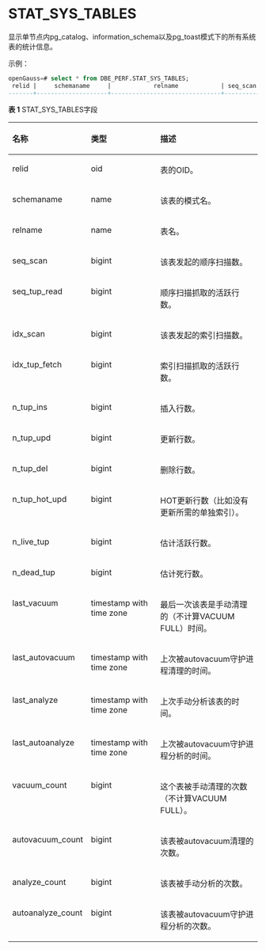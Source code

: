 # STAT\_SYS\_TABLES

显示单节点内pg\_catalog、information\_schema以及pg_toast模式下的所有系统表的统计信息。

示例：
```sql
openGauss=# select * from DBE_PERF.STAT_SYS_TABLES;
 relid |     schemaname     |            relname            | seq_scan | seq_tup_read | idx_scan | idx_tup_fetch | n_tup_ins | n_tup_upd | n_tup_del | n_tup_hot_upd | n_live_tup | n_dead_tup | last_vacuum | last_autovacuum | last_analyze | last_autoanalyze | vacuum_count | autovacuum_count | analyze_count | autoanalyze_count 
-------+--------------------+-------------------------------+----------+--------------+----------+---------------+-----------+-----------+-----------+---------------+------------+------------+-------------+-----------------+--------------+------------------+--------------+------------------+---------------+-------------------
```

**表 1**  STAT\_SYS\_TABLES字段

<a name="zh-cn_topic_0237122582_table2094815286404"></a>
<table><thead align="left"><tr id="zh-cn_topic_0237122582_row01991529104013"><th class="cellrowborder" valign="top" width="20.18%" id="mcps1.2.4.1.1"><p id="zh-cn_topic_0237122582_p51997290408"><a name="zh-cn_topic_0237122582_p51997290408"></a><a name="zh-cn_topic_0237122582_p51997290408"></a><strong id="zh-cn_topic_0237122582_b81991529184010"><a name="zh-cn_topic_0237122582_b81991529184010"></a><a name="zh-cn_topic_0237122582_b81991529184010"></a>名称</strong></p>
</th>
<th class="cellrowborder" valign="top" width="31.41%" id="mcps1.2.4.1.2"><p id="zh-cn_topic_0237122582_p91990296404"><a name="zh-cn_topic_0237122582_p91990296404"></a><a name="zh-cn_topic_0237122582_p91990296404"></a><strong id="zh-cn_topic_0237122582_b919915295408"><a name="zh-cn_topic_0237122582_b919915295408"></a><a name="zh-cn_topic_0237122582_b919915295408"></a>类型</strong></p>
</th>
<th class="cellrowborder" valign="top" width="48.41%" id="mcps1.2.4.1.3"><p id="zh-cn_topic_0237122582_p419992974013"><a name="zh-cn_topic_0237122582_p419992974013"></a><a name="zh-cn_topic_0237122582_p419992974013"></a><strong id="zh-cn_topic_0237122582_b61995294402"><a name="zh-cn_topic_0237122582_b61995294402"></a><a name="zh-cn_topic_0237122582_b61995294402"></a>描述</strong></p>
</th>
</tr>
</thead>
<tbody><tr id="zh-cn_topic_0237122582_row1199172904013"><td class="cellrowborder" valign="top" width="20.18%" headers="mcps1.2.4.1.1 "><p id="zh-cn_topic_0237122582_p162001329174019"><a name="zh-cn_topic_0237122582_p162001329174019"></a><a name="zh-cn_topic_0237122582_p162001329174019"></a>relid</p>
</td>
<td class="cellrowborder" valign="top" width="31.41%" headers="mcps1.2.4.1.2 "><p id="zh-cn_topic_0237122582_p142001529134013"><a name="zh-cn_topic_0237122582_p142001529134013"></a><a name="zh-cn_topic_0237122582_p142001529134013"></a>oid</p>
</td>
<td class="cellrowborder" valign="top" width="48.41%" headers="mcps1.2.4.1.3 "><p id="zh-cn_topic_0237122582_p172004294407"><a name="zh-cn_topic_0237122582_p172004294407"></a><a name="zh-cn_topic_0237122582_p172004294407"></a>表的OID。</p>
</td>
</tr>
<tr id="zh-cn_topic_0237122582_row8200429104012"><td class="cellrowborder" valign="top" width="20.18%" headers="mcps1.2.4.1.1 "><p id="zh-cn_topic_0237122582_p10200112914408"><a name="zh-cn_topic_0237122582_p10200112914408"></a><a name="zh-cn_topic_0237122582_p10200112914408"></a>schemaname</p>
</td>
<td class="cellrowborder" valign="top" width="31.41%" headers="mcps1.2.4.1.2 "><p id="zh-cn_topic_0237122582_p420062914408"><a name="zh-cn_topic_0237122582_p420062914408"></a><a name="zh-cn_topic_0237122582_p420062914408"></a>name</p>
</td>
<td class="cellrowborder" valign="top" width="48.41%" headers="mcps1.2.4.1.3 "><p id="zh-cn_topic_0237122582_p9200152954010"><a name="zh-cn_topic_0237122582_p9200152954010"></a><a name="zh-cn_topic_0237122582_p9200152954010"></a>该表的模式名。</p>
</td>
</tr>
<tr id="zh-cn_topic_0237122582_row1020032916407"><td class="cellrowborder" valign="top" width="20.18%" headers="mcps1.2.4.1.1 "><p id="zh-cn_topic_0237122582_p2201152915403"><a name="zh-cn_topic_0237122582_p2201152915403"></a><a name="zh-cn_topic_0237122582_p2201152915403"></a>relname</p>
</td>
<td class="cellrowborder" valign="top" width="31.41%" headers="mcps1.2.4.1.2 "><p id="zh-cn_topic_0237122582_p3201229194016"><a name="zh-cn_topic_0237122582_p3201229194016"></a><a name="zh-cn_topic_0237122582_p3201229194016"></a>name</p>
</td>
<td class="cellrowborder" valign="top" width="48.41%" headers="mcps1.2.4.1.3 "><p id="zh-cn_topic_0237122582_p1120114296401"><a name="zh-cn_topic_0237122582_p1120114296401"></a><a name="zh-cn_topic_0237122582_p1120114296401"></a>表名。</p>
</td>
</tr>
<tr id="zh-cn_topic_0237122582_row1620132919402"><td class="cellrowborder" valign="top" width="20.18%" headers="mcps1.2.4.1.1 "><p id="zh-cn_topic_0237122582_p1201142913400"><a name="zh-cn_topic_0237122582_p1201142913400"></a><a name="zh-cn_topic_0237122582_p1201142913400"></a>seq_scan</p>
</td>
<td class="cellrowborder" valign="top" width="31.41%" headers="mcps1.2.4.1.2 "><p id="zh-cn_topic_0237122582_p92011929164010"><a name="zh-cn_topic_0237122582_p92011929164010"></a><a name="zh-cn_topic_0237122582_p92011929164010"></a>bigint</p>
</td>
<td class="cellrowborder" valign="top" width="48.41%" headers="mcps1.2.4.1.3 "><p id="zh-cn_topic_0237122582_p1820172914404"><a name="zh-cn_topic_0237122582_p1820172914404"></a><a name="zh-cn_topic_0237122582_p1820172914404"></a>该表发起的顺序扫描数。</p>
</td>
</tr>
<tr id="zh-cn_topic_0237122582_row14201129174014"><td class="cellrowborder" valign="top" width="20.18%" headers="mcps1.2.4.1.1 "><p id="zh-cn_topic_0237122582_p20202192910402"><a name="zh-cn_topic_0237122582_p20202192910402"></a><a name="zh-cn_topic_0237122582_p20202192910402"></a>seq_tup_read</p>
</td>
<td class="cellrowborder" valign="top" width="31.41%" headers="mcps1.2.4.1.2 "><p id="zh-cn_topic_0237122582_p13202142964013"><a name="zh-cn_topic_0237122582_p13202142964013"></a><a name="zh-cn_topic_0237122582_p13202142964013"></a>bigint</p>
</td>
<td class="cellrowborder" valign="top" width="48.41%" headers="mcps1.2.4.1.3 "><p id="zh-cn_topic_0237122582_p10202129144013"><a name="zh-cn_topic_0237122582_p10202129144013"></a><a name="zh-cn_topic_0237122582_p10202129144013"></a>顺序扫描抓取的活跃行数。</p>
</td>
</tr>
<tr id="zh-cn_topic_0237122582_row142021929104017"><td class="cellrowborder" valign="top" width="20.18%" headers="mcps1.2.4.1.1 "><p id="zh-cn_topic_0237122582_p1920242984015"><a name="zh-cn_topic_0237122582_p1920242984015"></a><a name="zh-cn_topic_0237122582_p1920242984015"></a>idx_scan</p>
</td>
<td class="cellrowborder" valign="top" width="31.41%" headers="mcps1.2.4.1.2 "><p id="zh-cn_topic_0237122582_p1920332914409"><a name="zh-cn_topic_0237122582_p1920332914409"></a><a name="zh-cn_topic_0237122582_p1920332914409"></a>bigint</p>
</td>
<td class="cellrowborder" valign="top" width="48.41%" headers="mcps1.2.4.1.3 "><p id="zh-cn_topic_0237122582_p9204132913401"><a name="zh-cn_topic_0237122582_p9204132913401"></a><a name="zh-cn_topic_0237122582_p9204132913401"></a>该表发起的索引扫描数。</p>
</td>
</tr>
<tr id="zh-cn_topic_0237122582_row142044298401"><td class="cellrowborder" valign="top" width="20.18%" headers="mcps1.2.4.1.1 "><p id="zh-cn_topic_0237122582_p8204112910407"><a name="zh-cn_topic_0237122582_p8204112910407"></a><a name="zh-cn_topic_0237122582_p8204112910407"></a>idx_tup_fetch</p>
</td>
<td class="cellrowborder" valign="top" width="31.41%" headers="mcps1.2.4.1.2 "><p id="zh-cn_topic_0237122582_p42054291409"><a name="zh-cn_topic_0237122582_p42054291409"></a><a name="zh-cn_topic_0237122582_p42054291409"></a>bigint</p>
</td>
<td class="cellrowborder" valign="top" width="48.41%" headers="mcps1.2.4.1.3 "><p id="zh-cn_topic_0237122582_p13205142984011"><a name="zh-cn_topic_0237122582_p13205142984011"></a><a name="zh-cn_topic_0237122582_p13205142984011"></a>索引扫描抓取的活跃行数。</p>
</td>
</tr>
<tr id="zh-cn_topic_0237122582_row420562954018"><td class="cellrowborder" valign="top" width="20.18%" headers="mcps1.2.4.1.1 "><p id="zh-cn_topic_0237122582_p72051429124013"><a name="zh-cn_topic_0237122582_p72051429124013"></a><a name="zh-cn_topic_0237122582_p72051429124013"></a>n_tup_ins</p>
</td>
<td class="cellrowborder" valign="top" width="31.41%" headers="mcps1.2.4.1.2 "><p id="zh-cn_topic_0237122582_p7206152944010"><a name="zh-cn_topic_0237122582_p7206152944010"></a><a name="zh-cn_topic_0237122582_p7206152944010"></a>bigint</p>
</td>
<td class="cellrowborder" valign="top" width="48.41%" headers="mcps1.2.4.1.3 "><p id="zh-cn_topic_0237122582_p18206202924020"><a name="zh-cn_topic_0237122582_p18206202924020"></a><a name="zh-cn_topic_0237122582_p18206202924020"></a>插入行数。</p>
</td>
</tr>
<tr id="zh-cn_topic_0237122582_row19206112914014"><td class="cellrowborder" valign="top" width="20.18%" headers="mcps1.2.4.1.1 "><p id="zh-cn_topic_0237122582_p13206182918403"><a name="zh-cn_topic_0237122582_p13206182918403"></a><a name="zh-cn_topic_0237122582_p13206182918403"></a>n_tup_upd</p>
</td>
<td class="cellrowborder" valign="top" width="31.41%" headers="mcps1.2.4.1.2 "><p id="zh-cn_topic_0237122582_p420722994018"><a name="zh-cn_topic_0237122582_p420722994018"></a><a name="zh-cn_topic_0237122582_p420722994018"></a>bigint</p>
</td>
<td class="cellrowborder" valign="top" width="48.41%" headers="mcps1.2.4.1.3 "><p id="zh-cn_topic_0237122582_p152077299403"><a name="zh-cn_topic_0237122582_p152077299403"></a><a name="zh-cn_topic_0237122582_p152077299403"></a>更新行数。</p>
</td>
</tr>
<tr id="zh-cn_topic_0237122582_row720782914015"><td class="cellrowborder" valign="top" width="20.18%" headers="mcps1.2.4.1.1 "><p id="zh-cn_topic_0237122582_p1120702915406"><a name="zh-cn_topic_0237122582_p1120702915406"></a><a name="zh-cn_topic_0237122582_p1120702915406"></a>n_tup_del</p>
</td>
<td class="cellrowborder" valign="top" width="31.41%" headers="mcps1.2.4.1.2 "><p id="zh-cn_topic_0237122582_p0208182964016"><a name="zh-cn_topic_0237122582_p0208182964016"></a><a name="zh-cn_topic_0237122582_p0208182964016"></a>bigint</p>
</td>
<td class="cellrowborder" valign="top" width="48.41%" headers="mcps1.2.4.1.3 "><p id="zh-cn_topic_0237122582_p2020892918408"><a name="zh-cn_topic_0237122582_p2020892918408"></a><a name="zh-cn_topic_0237122582_p2020892918408"></a>删除行数。</p>
</td>
</tr>
<tr id="zh-cn_topic_0237122582_row202081029164017"><td class="cellrowborder" valign="top" width="20.18%" headers="mcps1.2.4.1.1 "><p id="zh-cn_topic_0237122582_p132081729104018"><a name="zh-cn_topic_0237122582_p132081729104018"></a><a name="zh-cn_topic_0237122582_p132081729104018"></a>n_tup_hot_upd</p>
</td>
<td class="cellrowborder" valign="top" width="31.41%" headers="mcps1.2.4.1.2 "><p id="zh-cn_topic_0237122582_p162097295402"><a name="zh-cn_topic_0237122582_p162097295402"></a><a name="zh-cn_topic_0237122582_p162097295402"></a>bigint</p>
</td>
<td class="cellrowborder" valign="top" width="48.41%" headers="mcps1.2.4.1.3 "><p id="zh-cn_topic_0237122582_p5209152924015"><a name="zh-cn_topic_0237122582_p5209152924015"></a><a name="zh-cn_topic_0237122582_p5209152924015"></a>HOT更新行数（比如没有更新所需的单独索引）。</p>
</td>
</tr>
<tr id="zh-cn_topic_0237122582_row15209729174013"><td class="cellrowborder" valign="top" width="20.18%" headers="mcps1.2.4.1.1 "><p id="zh-cn_topic_0237122582_p82091297409"><a name="zh-cn_topic_0237122582_p82091297409"></a><a name="zh-cn_topic_0237122582_p82091297409"></a>n_live_tup</p>
</td>
<td class="cellrowborder" valign="top" width="31.41%" headers="mcps1.2.4.1.2 "><p id="zh-cn_topic_0237122582_p421022912406"><a name="zh-cn_topic_0237122582_p421022912406"></a><a name="zh-cn_topic_0237122582_p421022912406"></a>bigint</p>
</td>
<td class="cellrowborder" valign="top" width="48.41%" headers="mcps1.2.4.1.3 "><p id="zh-cn_topic_0237122582_p132101299406"><a name="zh-cn_topic_0237122582_p132101299406"></a><a name="zh-cn_topic_0237122582_p132101299406"></a>估计活跃行数。</p>
</td>
</tr>
<tr id="zh-cn_topic_0237122582_row221092913401"><td class="cellrowborder" valign="top" width="20.18%" headers="mcps1.2.4.1.1 "><p id="zh-cn_topic_0237122582_p1021012914401"><a name="zh-cn_topic_0237122582_p1021012914401"></a><a name="zh-cn_topic_0237122582_p1021012914401"></a>n_dead_tup</p>
</td>
<td class="cellrowborder" valign="top" width="31.41%" headers="mcps1.2.4.1.2 "><p id="zh-cn_topic_0237122582_p11211429154020"><a name="zh-cn_topic_0237122582_p11211429154020"></a><a name="zh-cn_topic_0237122582_p11211429154020"></a>bigint</p>
</td>
<td class="cellrowborder" valign="top" width="48.41%" headers="mcps1.2.4.1.3 "><p id="zh-cn_topic_0237122582_p921182964020"><a name="zh-cn_topic_0237122582_p921182964020"></a><a name="zh-cn_topic_0237122582_p921182964020"></a>估计死行数。</p>
</td>
</tr>
<tr id="zh-cn_topic_0237122582_row132117292404"><td class="cellrowborder" valign="top" width="20.18%" headers="mcps1.2.4.1.1 "><p id="zh-cn_topic_0237122582_p1821122994020"><a name="zh-cn_topic_0237122582_p1821122994020"></a><a name="zh-cn_topic_0237122582_p1821122994020"></a>last_vacuum</p>
</td>
<td class="cellrowborder" valign="top" width="31.41%" headers="mcps1.2.4.1.2 "><p id="zh-cn_topic_0237122582_p1221215292404"><a name="zh-cn_topic_0237122582_p1221215292404"></a><a name="zh-cn_topic_0237122582_p1221215292404"></a>timestamp with time zone</p>
</td>
<td class="cellrowborder" valign="top" width="48.41%" headers="mcps1.2.4.1.3 "><p id="zh-cn_topic_0237122582_p1212329184017"><a name="zh-cn_topic_0237122582_p1212329184017"></a><a name="zh-cn_topic_0237122582_p1212329184017"></a>最后一次该表是手动清理的（不计算VACUUM FULL）时间。</p>
</td>
</tr>
<tr id="zh-cn_topic_0237122582_row10212192974016"><td class="cellrowborder" valign="top" width="20.18%" headers="mcps1.2.4.1.1 "><p id="zh-cn_topic_0237122582_p4212112918402"><a name="zh-cn_topic_0237122582_p4212112918402"></a><a name="zh-cn_topic_0237122582_p4212112918402"></a>last_autovacuum</p>
</td>
<td class="cellrowborder" valign="top" width="31.41%" headers="mcps1.2.4.1.2 "><p id="zh-cn_topic_0237122582_p142121329174014"><a name="zh-cn_topic_0237122582_p142121329174014"></a><a name="zh-cn_topic_0237122582_p142121329174014"></a>timestamp with time zone</p>
</td>
<td class="cellrowborder" valign="top" width="48.41%" headers="mcps1.2.4.1.3 "><p id="zh-cn_topic_0237122582_p17212182917408"><a name="zh-cn_topic_0237122582_p17212182917408"></a><a name="zh-cn_topic_0237122582_p17212182917408"></a>上次被autovacuum守护进程清理的时间。</p>
</td>
</tr>
<tr id="zh-cn_topic_0237122582_row4212112914403"><td class="cellrowborder" valign="top" width="20.18%" headers="mcps1.2.4.1.1 "><p id="zh-cn_topic_0237122582_p17213102954014"><a name="zh-cn_topic_0237122582_p17213102954014"></a><a name="zh-cn_topic_0237122582_p17213102954014"></a>last_analyze</p>
</td>
<td class="cellrowborder" valign="top" width="31.41%" headers="mcps1.2.4.1.2 "><p id="zh-cn_topic_0237122582_p1421332944013"><a name="zh-cn_topic_0237122582_p1421332944013"></a><a name="zh-cn_topic_0237122582_p1421332944013"></a>timestamp with time zone</p>
</td>
<td class="cellrowborder" valign="top" width="48.41%" headers="mcps1.2.4.1.3 "><p id="zh-cn_topic_0237122582_p32139291402"><a name="zh-cn_topic_0237122582_p32139291402"></a><a name="zh-cn_topic_0237122582_p32139291402"></a>上次手动分析该表的时间。</p>
</td>
</tr>
<tr id="zh-cn_topic_0237122582_row172131929174014"><td class="cellrowborder" valign="top" width="20.18%" headers="mcps1.2.4.1.1 "><p id="zh-cn_topic_0237122582_p221412290404"><a name="zh-cn_topic_0237122582_p221412290404"></a><a name="zh-cn_topic_0237122582_p221412290404"></a>last_autoanalyze</p>
</td>
<td class="cellrowborder" valign="top" width="31.41%" headers="mcps1.2.4.1.2 "><p id="zh-cn_topic_0237122582_p1221442954020"><a name="zh-cn_topic_0237122582_p1221442954020"></a><a name="zh-cn_topic_0237122582_p1221442954020"></a>timestamp with time zone</p>
</td>
<td class="cellrowborder" valign="top" width="48.41%" headers="mcps1.2.4.1.3 "><p id="zh-cn_topic_0237122582_p1821452914016"><a name="zh-cn_topic_0237122582_p1821452914016"></a><a name="zh-cn_topic_0237122582_p1821452914016"></a>上次被autovacuum守护进程分析的时间。</p>
</td>
</tr>
<tr id="zh-cn_topic_0237122582_row1221414293402"><td class="cellrowborder" valign="top" width="20.18%" headers="mcps1.2.4.1.1 "><p id="zh-cn_topic_0237122582_p4214529174011"><a name="zh-cn_topic_0237122582_p4214529174011"></a><a name="zh-cn_topic_0237122582_p4214529174011"></a>vacuum_count</p>
</td>
<td class="cellrowborder" valign="top" width="31.41%" headers="mcps1.2.4.1.2 "><p id="zh-cn_topic_0237122582_p1721515293403"><a name="zh-cn_topic_0237122582_p1721515293403"></a><a name="zh-cn_topic_0237122582_p1721515293403"></a>bigint</p>
</td>
<td class="cellrowborder" valign="top" width="48.41%" headers="mcps1.2.4.1.3 "><p id="zh-cn_topic_0237122582_p2215929184012"><a name="zh-cn_topic_0237122582_p2215929184012"></a><a name="zh-cn_topic_0237122582_p2215929184012"></a>这个表被手动清理的次数（不计算VACUUM FULL）。</p>
</td>
</tr>
<tr id="zh-cn_topic_0237122582_row72155292400"><td class="cellrowborder" valign="top" width="20.18%" headers="mcps1.2.4.1.1 "><p id="zh-cn_topic_0237122582_p421592914404"><a name="zh-cn_topic_0237122582_p421592914404"></a><a name="zh-cn_topic_0237122582_p421592914404"></a>autovacuum_count</p>
</td>
<td class="cellrowborder" valign="top" width="31.41%" headers="mcps1.2.4.1.2 "><p id="zh-cn_topic_0237122582_p1321632904011"><a name="zh-cn_topic_0237122582_p1321632904011"></a><a name="zh-cn_topic_0237122582_p1321632904011"></a>bigint</p>
</td>
<td class="cellrowborder" valign="top" width="48.41%" headers="mcps1.2.4.1.3 "><p id="zh-cn_topic_0237122582_p1121642917408"><a name="zh-cn_topic_0237122582_p1121642917408"></a><a name="zh-cn_topic_0237122582_p1121642917408"></a>该表被autovacuum清理的次数。</p>
</td>
</tr>
<tr id="zh-cn_topic_0237122582_row421614295403"><td class="cellrowborder" valign="top" width="20.18%" headers="mcps1.2.4.1.1 "><p id="zh-cn_topic_0237122582_p8216122914407"><a name="zh-cn_topic_0237122582_p8216122914407"></a><a name="zh-cn_topic_0237122582_p8216122914407"></a>analyze_count</p>
</td>
<td class="cellrowborder" valign="top" width="31.41%" headers="mcps1.2.4.1.2 "><p id="zh-cn_topic_0237122582_p1921782904014"><a name="zh-cn_topic_0237122582_p1921782904014"></a><a name="zh-cn_topic_0237122582_p1921782904014"></a>bigint</p>
</td>
<td class="cellrowborder" valign="top" width="48.41%" headers="mcps1.2.4.1.3 "><p id="zh-cn_topic_0237122582_p15217629124016"><a name="zh-cn_topic_0237122582_p15217629124016"></a><a name="zh-cn_topic_0237122582_p15217629124016"></a>该表被手动分析的次数。</p>
</td>
</tr>
<tr id="zh-cn_topic_0237122582_row162178299403"><td class="cellrowborder" valign="top" width="20.18%" headers="mcps1.2.4.1.1 "><p id="zh-cn_topic_0237122582_p172171129134012"><a name="zh-cn_topic_0237122582_p172171129134012"></a><a name="zh-cn_topic_0237122582_p172171129134012"></a>autoanalyze_count</p>
</td>
<td class="cellrowborder" valign="top" width="31.41%" headers="mcps1.2.4.1.2 "><p id="zh-cn_topic_0237122582_p1321882914404"><a name="zh-cn_topic_0237122582_p1321882914404"></a><a name="zh-cn_topic_0237122582_p1321882914404"></a>bigint</p>
</td>
<td class="cellrowborder" valign="top" width="48.41%" headers="mcps1.2.4.1.3 "><p id="zh-cn_topic_0237122582_p1221912291406"><a name="zh-cn_topic_0237122582_p1221912291406"></a><a name="zh-cn_topic_0237122582_p1221912291406"></a>该表被autovacuum守护进程分析的次数。</p>
</td>
</tr>
</tbody>
</table>

